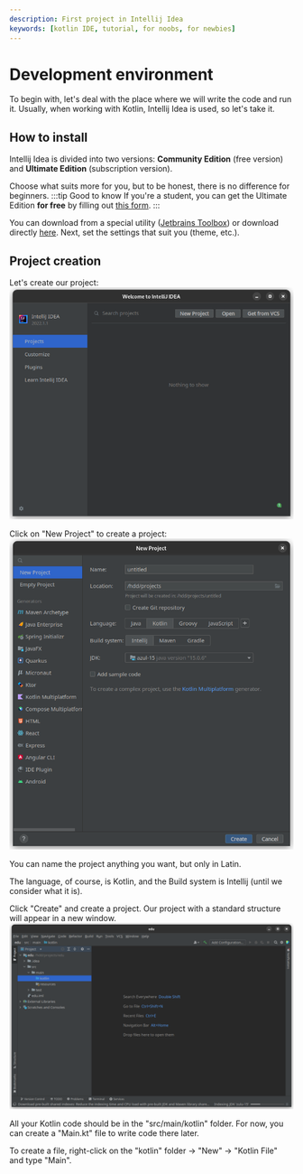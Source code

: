 ```yaml
---
description: First project in Intellij Idea
keywords: [kotlin IDE, tutorial, for noobs, for newbies]
---
```

# Development environment
To begin with, let's deal with the place where we will write the code and run it.
Usually, when working with Kotlin, Intellij Idea is used, so let's take it.

## How to install
Intellij Idea is divided into two versions: **Community Edition** (free version) and **Ultimate Edition** (subscription version).

Choose what suits more for you, but to be honest, there is no difference for beginners.
:::tip Good to know
If you're a student, you can get the Ultimate Edition **for free** by filling out
[this form](https://www.jetbrains.com/shop/eform/students).
:::

You can download from a special utility ([Jetbrains Toolbox](https://www.jetbrains.com/ru-ru/toolbox-app/)) or download directly [here](https://www.jetbrains.com/idea/download/).
Next, set the settings that suit you (theme, etc.).
## Project creation
Let's create our project:
![projects](images/ide_projects_screen_1.png)

Click on "New Project" to create a project:
![creation](images/ide_project_creation_1.png)

You can name the project anything you want, but only in Latin.

The language, of course, is Kotlin, and the Build system is Intellij (until we consider what it is).

Click "Create" and create a project.
Our project with a standard structure will appear in a new window.
![](images/ide_kotlin_edu_project_1.png)

All your Kotlin code should be in the "src/main/kotlin" folder.
For now, you can create a "Main.kt" file to write code there later.

To create a file, right-click on the "kotlin" folder -> "New" -> "Kotlin File" and type "Main".